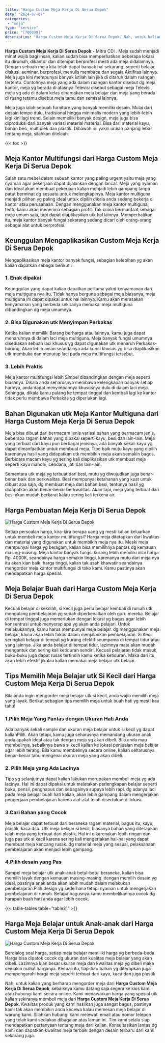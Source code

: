 ```yaml
---
title: "Harga Custom Meja Kerja Di Serua Depok"
date: "2024-07-07"
categories:
 - "meja"
type: "service"
price: "[700000]"
description: "Harga Custom Meja Kerja Di Serua Depok. Nah, untuk kalian yang berharap mengorder meja dari **Harga Custom Meja Kerja Di Serua Depok**, sebaiknya kamu datang..."
---
```


**Harga Custom Meja Kerja Di Serua Depok** - Mitra CDI . Meja sudah menjadi minat wajib bagi insan, kalian sudah bisa memperhatikan beberapa lokasi itu dirumah, dikantor dan ditempat berprofesi mesti ada meja didalamnya. Dengan sebuah meja kita telah dapat banyak hal sekarang, seperti belajar, diskusi, seminar, berprofesi, menulis membaca dan segala Aktifitas lainnya. Meja juga kini mempunyai banyak istilah lain jika di ditaruh dalam ruangan tertentu. Contohnya meja yang ada dalam ruangan kantor disebut dg meja kantor, meja yg berada di atasnya Televisi disebut sebagai meja Televisi, meja yg ada di dalam kelas dinamakan meja belajar dan meja yang berada di ruang tetamu disebut meja tamu dan semisal lainnya.

Meja juga ialah sebuah furniture yang banyak memiliki desain. Mulai dari desain tempo dulu, tradisional hingga minimalis modern yang lebih-lebih lagi kini lagi trend. Selain memeiliki banyak design, meja juga bisa diproduksi dari banyak variasi material material. Bisa dari material kayu, bahan besi, multiplek dan plastik. Dibawah ini yakni uraian panjang lebar tentang meja, silahkan ditelaah.

{{< toc >}}

## Meja Kantor Multifungsi dari Harga Custom Meja Kerja Di Serua Depok

Salah satu mebel dalam sebuah kantor yang paling urgent yaitu meja yang nyaman agar pekerjaan dapat dijalankan dengan lancar. Meja yang nyaman dan ideal akan membuat pekerjaan kalian menjadi lebih gampang tanpa patut berminat dg sesuatu untuk melengkapinya. Meja kantor multiguna menjadi pilihan yg paling ideal untuk dipilih dikala anda sedang bekerja di kantor atau perusahaan. Dengan menggunakan meja kantor multiguna, tentu kamu akan menerima sebagian profit. Tak cuma bermanfaat sebagai meja umum saja, tapi dapat diaplikasikan utk hal lainnya. Memperhatikan itu, meja kantor banyak fungsi sekarang sedang dicari oleh orang-orang sebagai alat untuk berprofesi.

## Keunggulan Mengaplikasikan Custom Meja Kerja Di Serua Depok

Mengaplikasikan meja kantor banyak fungsi, sebagian kelebihan yg akan kalian dapatkan sebagai berikut :

### 1\. Enak dipakai

Keunggulan yang dapat kalian dapatkan pertama yakni kenyamanan dari meja multiguna nya itu. Tidak hanya berguna sebagai meja biasanya, meja multiguna ini dapat dipakai untuk hal lainnya. Kamu akan merasakan kenyamanan yang berbeda sekiranya memakai meja multiguna dibandingkan dg meja umumnya.

### 2\. Bisa Digunakan utk Menyimpan Perkakas

Ketika kalian memiliki Barang berharga atau lainnya, kamu juga dapat menaruhnya di dalam laci meja multiguna. Meja banyak fungsi umumnya disediakan sebuah laci khusus yg dapat digunakan utk menaruh Perkakas-barang. Akan lebih aman seandainya ada kunci khusus yg bisa diaplikasikan utk membuka dan menutup laci pada meja multifungsi tersebut.

### 3\. Lebih Praktis

Meja kantor multifungsi lebih Simpel dibandingkan dengan meja seperti biasanya. Dikala anda seharusnya membawa kelengkapan banyak setiap harinya, anda dapat menyimpannya khususnya dulu di dalam laci meja. Sehingga, dikala kamu pulang ke tempat tinggal dan kembali lagi ke kantor tidak perlu membawa Perkakas yg diperlukan lagi.

## Bahan Digunakan utk Meja Kantor Multiguna dari Harga Custom Meja Kerja Di Serua Depok

Meja bisa dibuat dari bermacam jenis variasi bahan yang bermacam jenis, beberapa ragam bahan yang dipakai seperti kayu, besi dan lain-lain. Meja yang terbuat dari kayu pun berbagai jenisnya, ada banyak sekali kayu yg dapat dimanfaatkan untuk membuat meja. Tipe baik mutu kayu yang dipilih karenanya hasil yang didapatkan utk membikin meja akan semakin bagus. Berbicara macam kayu yg sering kali diaplikasikan utk membuat meja seperti kayu mahoni, cendana, jati dan lain-lain.

Sementara utk meja yg terbuat dari besi, mutu yg diwujudkan juga benar-benar baik dan berkwalitas. Besi mempunyai ketahanan yang kuat untuk dibuat apa saja, dg membuat meja dari bahan besi, tentunya hasil yg didapatkan akan benar-benar berkwalitas. Akan tapi, meja yang terbuat dari besi akan mudah berkarat kalau sering kali terkena air.

## Harga Pembuatan Meja Kerja Di Serua Depok

![Harga Custom Meja Kerja Di Serua Depok](/images/meja/meja-dewasa-024.jpg)

Setiap persoalan harga, kira-kira berapa uang yg mesti kalian keluarkan untuk membeli meja kantor multifungsi? Harga meja ditetapkan dari kwalitas dan material yang digunakan untuk membikin meja nya itu. Meski meja mempunyai harga yg beragam, kalian bisa memilihnya pantas dg kemauan masing-masing. Meja kantor banyak fungsi kurang lebih memiliki nilai harga Rp. 4000K, seandainya harga semakin tinggi, karenanya mutu dari meja nya itu akan kian baik. harga tinggi, kalian tak usah khawatir seandainya mengorder meja kantor multifungsi di toko kami. Kamu pastinya akan mendapatkan harga spesial.

## Meja Belajar Buah dari Harga Custom Meja Kerja Di Serua Depok

Kecuali belajar di sekolah, si kecil juga perlu belajar kembali di rumah utk mengulang pembelajaran yg sudah diperkenalkan oleh guru mereka. Belajar di tempat tinggal juga memerlukan dengan lokasi yg bagus agar lebih konsentrasi untuk menyerap apa yg akan anda pelajari. Untuk melakukannya, kamu harus mempunyai meja belajar. dg menggunakan meja belajar, kamu akan lebih fokus dalam menjalankan pembelajaran. Si Kecil seringkali belajar di tempat yg kurang efektif seumpama di tempat tidur atau yang lainnya. Jika anda belajar di tempat tidur, lazimnya mata akan mudah mengantuk dan sering kali ketiduran sendiri. Kecuali pelajaran tidak masuk, buku-buku juga dapat rusak tertindih kamu ketika ketiduran. Maka dari itu, akan lebih efektif jikalau kalian memakai meja belajar utk belajar.

## Tips Memilih Meja Belajar utk Si Kecil dari Harga Custom Meja Kerja Di Serua Depok

Bila anda ingin mengorder meja belajar utk si kecil, anda wajib memilih meja yang layak. Berikut sebagian tips memilih meja untuk buah hati yg mesti kau tahu!

### 1.Pilih Meja Yang Pantas dengan Ukuran Hati Anda

Ada banyak sekali sample dan ukuran meja belajar untuk si kecil yg dapat kalianPilih. Akan tetapi, kamu juga seharusnya memandang ukuran anak anda apakah ideal atau tak dengan meja yg akan dibeli. Bila anda mau membelinya, sebaiknya bawa si kecil kalian ke lokasi penjualan meja belajar agar lebih terang. Bila kamu membelinya secara online, kalian seharusnya benar-benar tahu mengenai ukuran meja yang akan dibeli.

### 2\. Pilih Meja yang Ada Lacinya

Tips yg selanjutnya dapat kalian lakukan merupakan membeli meja yg ada lacinya. Hal ini dapat dipakai untuk meletakan perlengkapan belajar seperti buku, pensil, penghapus dan sebagainya supaya lebih rapi. dg adanya laci pada meja belajar buah hati kalian, akan lebih gampang dalam mengerjakan pengerjaan pembelajaran karena alat-alat telah disediakan di lokasi.

### 3.Cari Bahan yang Cocok

Meja belajar dapat terbuat dari beraneka ragam material, bagus itu, kayu, plastik, kaca dsb. Utk meja belajar si kecil, biasanya bahan yang diterapkan ialah meja yang terbuat dari plastik. Hal ini dikarenakan lebih ringan dan juga pas utk si kecil karena sering kali mengerjakan hal-hal yang dapat membuat meja kencang rusak. dg material meja yang sesuai, pelaksanaan pembelajaran akan menjadi lebih gampang.

### 4.Pilih desain yang Pas

Sampel meja belajar utk anak-anak betul-betul beraneka, kalian bisa memilih layak dengan kemauan masing-masing. dengan memilih desain yg ideal, pastinya anak anda akan lebih mudah dalam melakukan pembelajaran.Pilih design yg sederhana tetapi nyaman untuk mengerjakan pembelajaran di rumah. Betapa bagusnya kamu membelikannya cocok dg harapan buah hati anda agar lebih cocok.

{{< table-tables table="table21" >}}

## Harga Meja Belajar untuk Anak-anak dari Harga Custom Meja Kerja Di Serua Depok

![Harga Custom Meja Kerja Di Serua Depok](/images/meja/meja-anak-005.jpg)

Berdialog soal harga, setiap meja belajar memiliki harga yg berbeda-beda. Harga bisa dipatok cocok dg ukuran dan kualitas meja belajar yang akan dibeli. Lazimnya kian besar ukuran meja dan kwalitas meja yg dibeli maka semakin mahal harganya. Kecuali itu, tiap-tiap bahan yg diterapkan juga mempengaruhi harga meja seperti terbuat dari kayu, kaca dan juga plastik

Nah, untuk kalian yang berharap mengorder meja dari **Harga Custom Meja Kerja Di Serua Depok**, sebaiknya kamu datang saja segera ke kios kami atau hubungi kami secara online. Kami menawarkan harga yang spesial utk kalian sekiranya membeli meja dari **Harga Custom Meja Kerja Di Serua Depok**. Kwalitas produk yang kami hasilkan juga sangat bagus, pastinya kami tak akan membikin anda kecewa kalau memesan meja belajar di warung kami. Silahkan hubungi kami melewati email atau nomor telepon yang telah kami sediakan dibagaian atas laman ini. Tim kami selalu siap mendapatkan pertanyaan tentang meja dari kalian. Konsultasikan lantas dg kami dan dapatkan kwalitas meja terbaik dengan desain terbaru dari kami sekarang juga.
